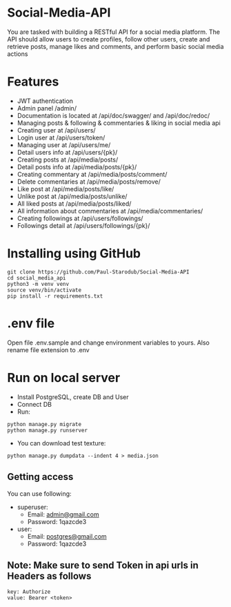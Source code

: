 # Social-Media-API

You are tasked with building a RESTful API for a social media platform. The API should allow users to create profiles, follow other users, create and retrieve posts, manage likes and comments, and perform basic social media actions

# Features
- JWT authentication
- Admin panel /admin/
- Documentation is located at /api/doc/swagger/ and /api/doc/redoc/
- Managing posts & following & commentaries & liking in social media api
- Creating user at /api/users/
- Login user at /api/users/token/
- Managing user at /api/users/me/
- Detail users info at /api/users/{pk}/
- Creating posts at /api/media/posts/
- Detail posts info at /api/media/posts/{pk}/
- Creating commentary at /api/media/posts/comment/
- Delete commentaries at /api/media/posts/remove/
- Like post at /api/media/posts/like/
- Unlike post at /api/media/posts/unlike/
- All liked posts at /api/media/posts/liked/
- All information about commentaries at /api/media/commentaries/
- Creating followings at /api/users/followings/
- Followings detail at /api/users/followings/{pk}/

[//]: # (- Celery task to overdue borrowing by Redis broker)

# Installing using GitHub
```
git clone https://github.com/Paul-Starodub/Social-Media-API
cd social_media_api
python3 -m venv venv
source venv/bin/activate
pip install -r requirements.txt
```
# .env file
Open file .env.sample and change environment variables to yours. Also rename file extension to .env

# Run on local server
- Install PostgreSQL, create DB and User
- Connect DB
- Run:
```
python manage.py migrate
python manage.py runserver
```
- You can download test texture:
```
python manage.py dumpdata --indent 4 > media.json
```

## Getting access
You can use following:
- superuser:
  - Email: admin@gmail.com
  - Password: 1qazcde3
- user:
  - Email: postgres@gmail.com
  - Password: 1qazcde3
## Note: Make sure to send Token in api urls in Headers as follows
```
key: Authorize
value: Bearer <token>
```